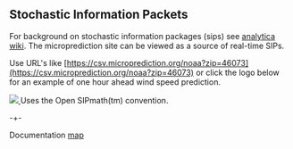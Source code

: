 ## Stochastic Information Packets

For background on stochastic information packages (sips) see [analytica wiki](http://wiki.analytica.com/Stochastic_Information_Packets_(SIPs)). The microprediction site can be viewed as a source of real-time SIPs. 

Use URL's like [https://csv.microprediction.org/noaa?zip=46073](https://csv.microprediction.org/noaa?zip=46073) or click the logo below for an example of one hour ahead wind speed prediction. 

<a href="https://csv.microprediction.org/noaa"><img src="/microprediction/assets/images/sip_logo.png"> </a>
Uses the Open SIPmath(tm) convention. 




-+- 

Documentation [map](https://microprediction.github.io/microprediction/map.html)
 
